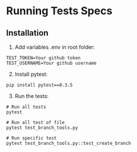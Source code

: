 # Running Tests Specs

## Installation

1. Add variables .env in root folder:

```
TEST_TOKEN=Your github token
TEST_USERNAME=Your github username
```

2. Install pytest:

```
pip install pytest==8.3.5
```

3. Run the tests:

```
# Run all tests
pytest

# Run all test of file
pytest test_branch_tools.py

# Run specific test
pytest test_branch_tools.py::test_create_branch
```
